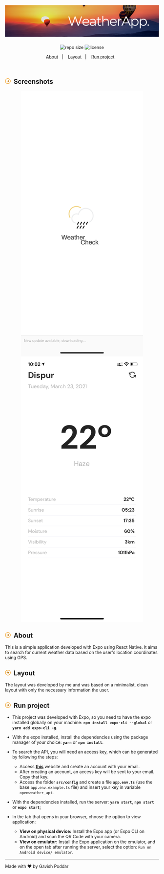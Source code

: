 <h1 align="center">
    <img alt="weather-check-header" title="weather-check" src=".docs/header.png" width="900px" />
</h1>

<p align="center">
  <img alt="repo size" src="https://img.shields.io/github/repo-size/gavishpoddar/weather-app?color=F3A42D">
  <img alt="license" src="https://img.shields.io/github/license/gavishpoddar/weather-app?color=F3A42D">
</p>

<p align="center">
  <a href="#-about">About</a>&nbsp;&nbsp;&nbsp;|&nbsp;&nbsp;&nbsp;
  <a href="#-layout">Layout</a>&nbsp;&nbsp;&nbsp;|&nbsp;&nbsp;&nbsp;
  <a href="#-run-project">Run project</a>&nbsp;&nbsp;&nbsp;
</p>
<br>

## <img src=".docs/label.svg" width="18px">&nbsp; Screenshots

<p align="center">
<img src=".docs/ss1.png" width="400px" > <img src=".docs/ss2.png" width="400px">
</p>



## <img src=".docs/label.svg" width="18px">&nbsp; About

This is a simple application developed with Expo using React Native. It aims to search for current weather data based on the user's location coordinates using GPS.


## <img src=".docs/label.svg" width="18px">&nbsp; Layout

The layout was developed by me and was based on a minimalist, clean layout with only the necessary information the user.


## <img src=".docs/label.svg" width="18px">&nbsp; Run project

- This project was developed with Expo, so you need to have the expo installed globally on your machine: **`npm install expo-cli --global`** or **`yarn add expo-cli -g`**.

- With the expo installed, install the dependencies using the package manager of your choice: **`yarn`** or **`npm install`**.

- To search the API, you will need an access key, which can be generated by following the steps:
  - Access **[this](https://openweathermap.org/)** website and create an account with your email.
  - After creating an account, an access key will be sent to your email. Copy that key.
  - Access the folder **`src/config`** and create a file **`app.env.ts`** (use the base `app.env.example.ts` file) and insert your key in variable `openweather_api`.

- With the dependencies installed, run the server: **`yarn start`**, **`npm start`** or **`expo start`**;

- In the tab that opens in your browser, choose the option to view application:
  - **View on physical device:** Install the Expo app (or Expo CLI on Android) and scan the QR Code with your camera.
  - **View on emulator:** Install the Expo application on the emulator, and on the open tab after running the server, select the option: `Run on Android device/ emulator`.

---

Made with ❤ by Gavish Poddar
